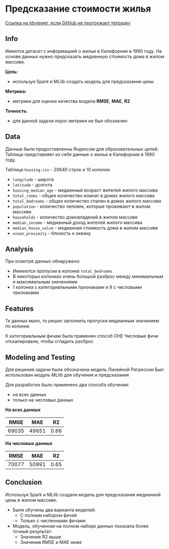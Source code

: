 # Предсказание стоимости жилья

[Ссылка на nbviewer, если GitHub не прогружает тетрадку](https://nbviewer.org/github/IgumnovAnton/Yandex_Projects/blob/main/House_prices/house_prices.ipynb)

## **Info**
Имеется датасет с информацией о жилье в Калифорнии в 1990 году.
На основе данных нужно предсказать медианную стоимость дома в жилом массиве. 

**Цель:**
- используя Spark и MLlib создать модель для предсказания цены

**Метрика:**
- метрики для оценки качества модели **RMSE**, **MAE**, **R2**

**Точность:**
- для данной задачи порог метрики не был обозначен


## **Data**

Данные были предоставленны Яндексом для образовательных целей. 
Таблица представляет из себя данные о жилье в Калифорнии в 1990 году.

Таблица `housing.csv` - 20640 строк и 10 колонок

- `longitude` - широта
- `latitude` - долгота
- `housing_median_age` - медианный возраст жителей жилого массива
- `total_rooms` - общее количество комнат в домах жилого массива
- `total_bedrooms` - общее количество спален в домах жилого массива
- `population` - количество человек, которые проживают в жилом массиве
- `households` - количество домовладений в жилом массиве
- `median_income` - медианный доход жителей жилого массива
- `median_house_value` - медианная стоимость дома в жилом массиве
- `ocean_proximity` - близость к океану

## **Analysis** 

При осмотре данных обнаружено:

- Имееются пропуски в колонке `total_bedrooms`
- В некоторых колонках очень большой разброс между минимальным и максимальным значениями
- 1 колонка с категориальными признаками и 9 с числовыми признаками

## **Features** 

Тк данных мало, то решил заполнить пропуски медианным значением по колонке

К категориальным фичам была применен способ ОНЕ
Числовые фичи отскалировали, чтобы сгладить расброс


## **Modeling and Testing**

Для решения задачи была обозначена модель Линейной Регрессии
Был использован модуль MLlib для обучения и предсказания

Для разработки было применено два способа обучения:
- на всех данных
- только на числовых данных

**На всех данных**

| RMSE | MAE | R2 |
|:---:|:---:|:---:|
| 69035 | 49651 | 0.66 |

**На числовых данных**

| RMSE | MAE | R2 |
|:---:|:---:|:---:|
| 70077 | 50991 | 0.65 |


## **Conclusion**

Используя Spark и MLlib создали модель для предсказания медианной цены в жилом массиве.

- Были обучены два варианта моделей:
    - С полным набором фичей
    - Только с численными фичами
- Модель, обученная на полном наборе данных показала более точный результат:
    - Значение R2 выше
    - Значения RMSE и MAE ниже





